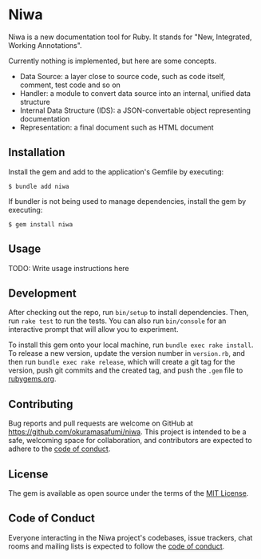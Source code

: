 # Niwa

Niwa is a new documentation tool for Ruby. It stands for "New, Integrated, Working Annotations".

Currently nothing is implemented, but here are some concepts.

- Data Source: a layer close to source code, such as code itself, comment, test code and so on
- Handler: a module to convert data source into an internal, unified data structure
- Internal Data Structure (IDS): a JSON-convertable object representing documentation
- Representation: a final document such as HTML document

## Installation

Install the gem and add to the application's Gemfile by executing:

    $ bundle add niwa

If bundler is not being used to manage dependencies, install the gem by executing:

    $ gem install niwa

## Usage

TODO: Write usage instructions here

## Development

After checking out the repo, run `bin/setup` to install dependencies. Then, run `rake test` to run the tests. You can also run `bin/console` for an interactive prompt that will allow you to experiment.

To install this gem onto your local machine, run `bundle exec rake install`. To release a new version, update the version number in `version.rb`, and then run `bundle exec rake release`, which will create a git tag for the version, push git commits and the created tag, and push the `.gem` file to [rubygems.org](https://rubygems.org).

## Contributing

Bug reports and pull requests are welcome on GitHub at https://github.com/okuramasafumi/niwa. This project is intended to be a safe, welcoming space for collaboration, and contributors are expected to adhere to the [code of conduct](https://github.com/okuramasafumi/niwa/blob/master/CODE_OF_CONDUCT.md).

## License

The gem is available as open source under the terms of the [MIT License](https://opensource.org/licenses/MIT).

## Code of Conduct

Everyone interacting in the Niwa project's codebases, issue trackers, chat rooms and mailing lists is expected to follow the [code of conduct](https://github.com/okuramasafumi/niwa/blob/master/CODE_OF_CONDUCT.md).
